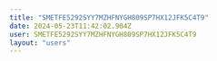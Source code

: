 ```yaml
---
title: "SMETFE5292SYY7MZHFNYGH809SP7HX12JFK5C4T9"
date: 2024-05-23T11:42:02.904Z
user: SMETFE5292SYY7MZHFNYGH809SP7HX12JFK5C4T9
layout: "users"
---
```

    